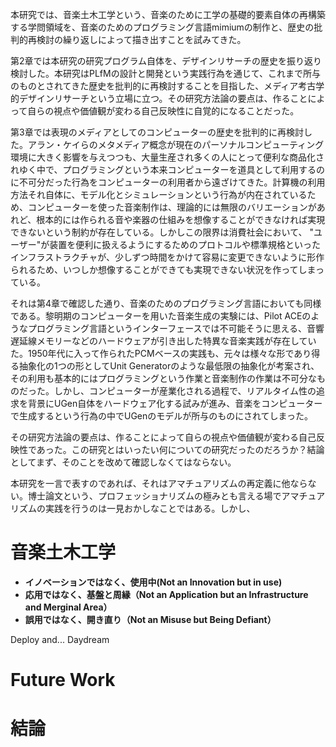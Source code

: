 <!-- 第8章 結論 -->

本研究では、音楽土木工学という、音楽のために工学の基礎的要素自体の再構築する学問領域を、音楽のためのプログラミング言語mimiumの制作と、歴史の批判的再検討の繰り返しによって描き出すことを試みてきた。

第2章では本研究の研究プログラム自体を、デザインリサーチの歴史を振り返り検討した。本研究はPLfMの設計と開発という実践行為を通じて、これまで所与のものとされてきた歴史を批判的に再検討することを目指した、メディア考古学的デザインリサーチという立場に立つ。その研究方法論の要点は、作ることによって自らの視点や価値観が変わる自己反映性に自覚的になることだった。

第3章では表現のメディアとしてのコンピューターの歴史を批判的に再検討した。アラン・ケイらのメタメディア概念が現在のパーソナルコンピューティング環境に大きく影響を与えつつも、大量生産され多くの人にとって便利な商品化されゆく中で、プログラミングという本来コンピューターを道具として利用するのに不可分だった行為をコンピューターの利用者から遠ざけてきた。計算機の利用方法それ自体に、モデル化とシミュレーションという行為が内在されているため、コンピューターを使った音楽制作は、理論的には無限のバリエーションがあれど、根本的には作られる音や楽器の仕組みを想像することができなければ実現できないという制約が存在している。しかしこの限界は消費社会において、 "ユーザー"が装置を便利に扱えるようにするためのプロトコルや標準規格といったインフラストラクチャが、少しずつ時間をかけて容易に変更できないように形作られるため、いつしか想像することができても実現できない状況を作ってしまっている。

それは第4章で確認した通り、音楽のためのプログラミング言語においても同様である。黎明期のコンピューターを用いた音楽生成の実験には、Pilot ACEのようなプログラミング言語というインターフェースでは不可能そうに思える、音響遅延線メモリーなどのハードウェアが引き出した特異な音楽実践が存在していた。1950年代に入って作られたPCMベースの実践も、元々は様々な形であり得る抽象化の1つの形としてUnit Generatorのような最低限の抽象化が考案され、その利用も基本的にはプログラミングという作業と音楽制作の作業は不可分なものだった。しかし、コンピューターが産業化される過程で、リアルタイム性の追求を背景にUGen自体をハードウェア化する試みが進み、音楽をコンピューターで生成するという行為の中でUGenのモデルが所与のものにされてしまった。

その研究方法論の要点は、作ることによって自らの視点や価値観が変わる自己反映性であった。この研究とはいったい何についての研究だったのだろうか？結論としてまず、そのことを改めて確認しなくてはならない。

本研究を一言で表すのであれば、それはアマチュアリズムの再定義に他ならない。博士論文という、プロフェッショナリズムの極みとも言える場でアマチュアリズムの実践を行うのは一見おかしなことではある。しかし、



# 音楽土木工学

- **イノベーションではなく、使用中(Not an Innovation but in use)**
- **応用ではなく、基盤と周縁（Not an Application but an Infrastructure and Merginal Area）**
- **誤用ではなく、開き直り（Not an Misuse but Being Defiant）**

Deploy and... Daydream


# Future Work

# 結論


